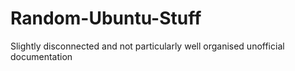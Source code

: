 # Random-Ubuntu-Stuff
Slightly disconnected and not particularly well organised unofficial documentation
